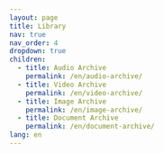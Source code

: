 ```yaml
---
layout: page
title: Library
nav: true
nav_order: 4
dropdown: true
children:
  - title: Audio Archive
    permalink: /en/audio-archive/
  - title: Video Archive
    permalink: /en/video-archive/
  - title: Image Archive
    permalink: /en/image-archive/
  - title: Document Archive
    permalink: /en/document-archive/
lang: en
---
```

